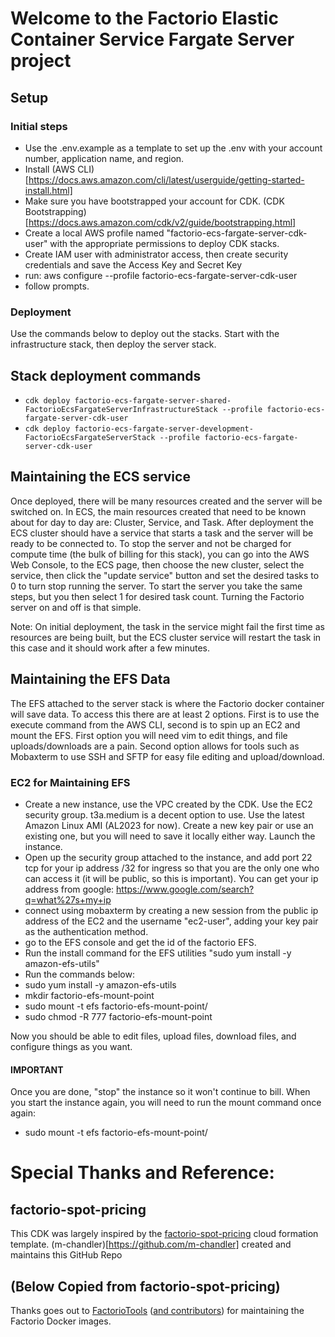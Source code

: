 # Welcome to the Factorio Elastic Container Service Fargate Server project

## Setup

### Initial steps
* Use the .env.example as a template to set up the .env with your account number, application name, and region.
* Install (AWS CLI)[https://docs.aws.amazon.com/cli/latest/userguide/getting-started-install.html]
* Make sure you have bootstrapped your account for CDK. (CDK Bootstrapping)[https://docs.aws.amazon.com/cdk/v2/guide/bootstrapping.html]
* Create a local AWS profile named "factorio-ecs-fargate-server-cdk-user" with the appropriate permissions to deploy CDK stacks.
 * Create IAM user with administrator access, then create security credentials and save the Access Key and Secret Key
 * run: aws configure --profile factorio-ecs-fargate-server-cdk-user
 * follow prompts.
### Deployment
Use the commands below to deploy out the stacks. Start with the infrastructure stack, then deploy the server stack.

## Stack deployment commands

* `cdk deploy factorio-ecs-fargate-server-shared-FactorioEcsFargateServerInfrastructureStack --profile factorio-ecs-fargate-server-cdk-user`
* `cdk deploy factorio-ecs-fargate-server-development-FactorioEcsFargateServerStack --profile factorio-ecs-fargate-server-cdk-user`

## Maintaining the ECS service

Once deployed, there will be many resources created and the server will be switched on.
In ECS, the main resources created that need to be known about for day to day are: Cluster, Service, and Task.
After deployment the ECS cluster should have a service that starts a task and the server will be ready to be connected to.
To stop the server and not be charged for compute time (the bulk of billing for this stack), you can go into the AWS Web Console, to the ECS
page, then choose the new cluster, select the service, then click the "update service" button and set the desired tasks to 0 to turn stop running the server. To start the server you take the same steps, but you then select 1 for desired task count. Turning the Factorio server on and off is that simple.

Note: On initial deployment, the task in the service might fail the first time as resources are being built, but the ECS cluster service will restart the task in this case and it should work after a few minutes.

## Maintaining the EFS Data
The EFS attached to the server stack is where the Factorio docker container will save data. To access this there are at least 2 options. First is to use the execute command from the
AWS CLI, second is to spin up an EC2 and mount the EFS. First option you will need vim to edit things, and file uploads/downloads are a pain. Second option allows for tools such as Mobaxterm to use SSH and SFTP for easy file editing and upload/download.

### EC2 for Maintaining EFS
* Create a new instance, use the VPC created by the CDK. Use the EC2 security group. t3a.medium is a decent option to use. Use the latest Amazon Linux AMI (AL2023 for now).
  Create a new key pair or use an existing one, but you will need to save it locally either way. Launch the instance.
* Open up the security group attached to the instance, and add port 22 tcp for your ip address <your ip>/32 for ingress so that you are the only one who can access it (it will be public, so this is important). You can get your ip address from google: https://www.google.com/search?q=what%27s+my+ip
* connect using mobaxterm by creating a new session from the public ip address of the EC2 and the username "ec2-user", adding your key pair as the authentication method.
* go to the EFS console and get the id of the factorio EFS.
* Run the install command for the EFS utilities "sudo yum install -y amazon-efs-utils"
* Run the commands below:
 * sudo yum install -y amazon-efs-utils
 * mkdir factorio-efs-mount-point
 * sudo mount -t efs <efs id> factorio-efs-mount-point/
 * sudo chmod -R 777 factorio-efs-mount-point

Now you should be able to edit files, upload files, download files, and configure things as you want.
#### IMPORTANT
Once you are done, "stop" the instance so it won't continue to bill.
When you start the instance again, you will need to run the mount command once again:
* sudo mount -t efs <efs id> factorio-efs-mount-point/

# Special Thanks and Reference:

## factorio-spot-pricing
This CDK was largely inspired by the [factorio-spot-pricing](https://github.com/m-chandler/factorio-spot-pricing) cloud formation template.
(m-chandler)[https://github.com/m-chandler] created and maintains this GitHub Repo

## (Below Copied from factorio-spot-pricing)
Thanks goes out to [FactorioTools](https://github.com/factoriotools) ([and contributors](https://github.com/factoriotools/factorio-docker/graphs/contributors)) for maintaining the Factorio Docker images.


